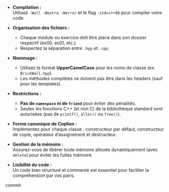
- **Compilation :**  
  Utilisez `-Wall -Wextra -Werror` et le flag `-std=c++98` pour compiler votre code.

- **Organisation des fichiers :**  
  - Chaque module ou exercice doit être placé dans son dossier respectif (ex00, ex01, etc.).  
  - Respectez la séparation entre `.hpp` et `.cpp`.

- **Nommage :**  
  - Utilisez le format **UpperCamelCase** pour les noms de classe (ex. `BrickWall.hpp`).  
  - Les méthodes complètes ne doivent pas être dans les headers (sauf pour les templates).

- **Restrictions :**  
  - **Pas de `namespace` ni de `friend`** pour éviter des pénalités.  
  - Seules les fonctions C++ (et non C) de la bibliothèque standard sont autorisées (pas de `printf()`, `alloc()` ou `free()`).

- **Forme canonique de Coplien :**  
  Implémentez pour chaque classe : constructeur par défaut, constructeur de copie, opérateur d’assignement et destructeur.

- **Gestion de la mémoire :**  
  Assurez-vous de libérer toute mémoire allouée dynamiquement (avec `delete`) pour éviter les fuites mémoire.

- **Lisibilité du code :**  
  Un code bien structuré et commenté est essentiel pour faciliter la compréhension par vos pairs.


commit